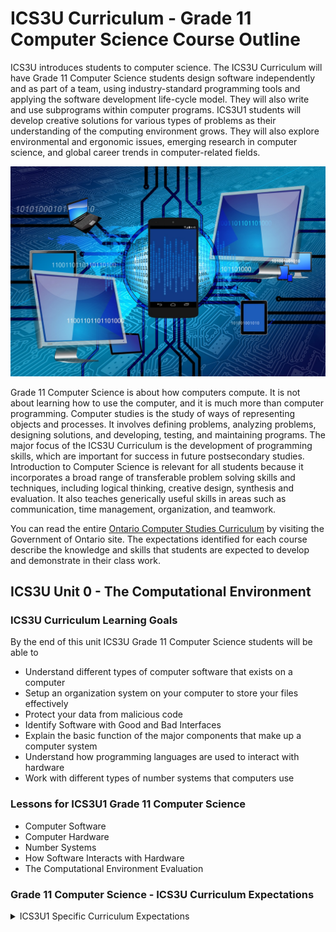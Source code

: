 # ICS3U Curriculum - Grade 11 Computer Science Course Outline

ICS3U introduces students to computer science. The ICS3U Curriculum will have Grade 11 Computer Science students design software independently and as part of a team, using industry-standard programming tools and applying the software development life-cycle model. They will also write and use subprograms within computer programs. ICS3U1 students will develop creative solutions for various types of problems as their understanding of the computing environment grows. They will also explore environmental and ergonomic issues, emerging research in computer science, and global career trends in computer-related fields.

![alt text](image.png)

Grade 11 Computer Science is about how computers compute.  It is not about learning how to use the computer, and it is much more than computer programming.  Computer studies is the study of ways of representing objects and processes.  It involves defining problems, analyzing problems, designing solutions, and developing, testing, and maintaining programs.  The major focus of the ICS3U Curriculum is the development of programming skills, which are important for success in future postsecondary studies. Introduction to Computer Science is relevant for all students because it incorporates a broad range of transferable problem solving skills and techniques, including logical thinking, creative design, synthesis and evaluation.  It also teaches generically useful skills in areas such as communication, time management, organization, and teamwork.

You can read the entire [Ontario Computer Studies Curriculum](http://www.edu.gov.on.ca/eng/curriculum/secondary/computer10to12_2008.pdf) by visiting the Government of Ontario site.  The expectations identified for each course describe the knowledge and skills that students are expected to develop and demonstrate in their class work.

## ICS3U Unit 0 - The Computational Environment

### ICS3U Curriculum Learning Goals

By the end of this unit ICS3U Grade 11 Computer Science students will be able to

- Understand different types of computer software that exists on a computer
- Setup an organization system on your computer to store your files effectively
- Protect your data from malicious code
- Identify Software with Good and Bad Interfaces
- Explain the basic function of the major components that make up a computer system
- Understand how programming languages are used to interact with hardware
- Work with different types of number systems that computers use

### Lessons for ICS3U1 Grade 11 Computer Science

- Computer Software
- Computer Hardware
- Number Systems
- How Software Interacts with Hardware
- The Computational Environment Evaluation

### Grade 11 Computer Science - ICS3U Curriculum Expectations

<details>
<summary>ICS3U1 Specific Curriculum Expectations</summary>
- A1.2 – Demonstrate an understanding of how a computer uses various systems (e.g., binary, hexadecimal, ASCII, Unicode) to internally represent data and store information;
- C1.1 – Relate the specifications of the internal components of a computer (e.g., CPU, RAM, ROM, cache, hard drive, motherboard, power supply, video card, sound card) to user requirements;
- C1.2 – Relate computer specifications (e.g., processor type, bus speed, storage capacity, amount of memory) to user requirements, using correct terminology;
- C1.3 – Relate the specifications of common computer peripheral devices (e.g., printer, monitor, scanner, keyboard, mouse, speakers, USB flash drive) to user requirements;
- C1.4 – Identify the computer components involved in executing programming operations (e.g., assignment statements store a value in RAM, arithmetic operations are performed in the CPU).
- C2.1 – Use an operating system to organize computer programs and files logically on local and shared drives;
- C2.2 – Describe procedures to safeguard data and programs from malware (e.g., viruses, Trojan horses, worms, spyware, adware, malevolent macros), and devise a thorough system protection plan;
- C2.3 – Use standard procedures to back up and archive user files.
- C3.3 – Explain the difference between source code and machine code;
- C3.4 – Explain the difference between an interpreter and a compiler;
- C3.5 – Explain the difference between the functions of applications, programming languages, and operating systems.
</details>

